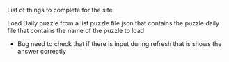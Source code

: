 List of things to complete for the site

Load Daily puzzle from a list
puzzle file json that contains the puzzle
daily file that contains the name of the puzzle to load

* Bug need to check that if there is input during refresh that is shows the answer correctly